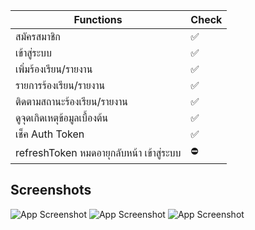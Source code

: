 | Functions             | Check                                                                |
| ----------------- | ------------------------------------------------------------------ |
| สมัครสมาชิก | ✅ |
| เข้าสู่ระบบ | ✅ |
| เพิ่มร้องเรียน/รายงาน | ✅ |
| รายการร้องเรียน/รายงาน | ✅ |
| ติดตามสถานะร้องเรียน/รายงาน | ✅ |
| ดูจุดเกิดเหตุข้อมูลเบื้องต้น | ✅ |
| เช็ค Auth Token | ✅ |
| refreshToken หมดอายุกลับหน้า เข้าสู่ระบบ | ⛔ |
## Screenshots

![App Screenshot](https://lh7-rt.googleusercontent.com/docsz/AD_4nXdSwJ_jXcN0ixsiij25KU1slrvlG6FZPWP7tiZIUAOCW1rzvq0NMLvdbriV6cn7ns7PA8pyBo8Da93FT9FV59hXzxT6H8yJF4_tJK2E7dSx_Zt3Q_DHQUcDGa4Kb9p_qaWs4GNW?key=YKoEbUCgRVEHqHyx6GQq8B69)
![App Screenshot](https://lh7-rt.googleusercontent.com/docsz/AD_4nXcGWdJ1gMRXZJmDnM-6WxdOjqeNexttvwAxD5g5lnHTVimRU-DYf2LaKuJkOds1Y16F4ILMygI6hexCPSrZZzUqPFlVJNyDlQ8Ass4rBEjAW7zOIpHpC6bH223GoWGh3mHm8gAAbA?key=YKoEbUCgRVEHqHyx6GQq8B69)
![App Screenshot](https://lh7-rt.googleusercontent.com/docsz/AD_4nXfasvS4m4IdrgtvJQuQJYeR2DM552sXLy2VPNVCMsap0xlT8aOU7BWt-loHKN-TxWJjPKKcSbTbtti6SbuhJolean1QcF6ESAyG3-EuSs1U8aHffbL1usqLqFC1GAHeqcAf1iKY?key=YKoEbUCgRVEHqHyx6GQq8B69)

